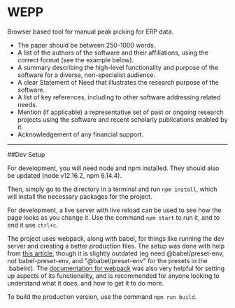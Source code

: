 # WEPP
Browser based tool for manual peak picking for ERP data.

- The paper should be between 250-1000 words.
- A list of the authors of the software and their affiliations, using the correct format (see the example below).
- A summary describing the high-level functionality and purpose of the software for a diverse, non-specialist audience.
- A clear Statement of Need that illustrates the research purpose of the software.
- A list of key references, including to other software addressing related needs.
- Mention (if applicable) a representative set of past or ongoing research projects using the software and recent scholarly publications enabled by it.
- Acknowledgement of any financial support.


---
##Dev Setup

For development, you will need node and npm installed. They should also be updated (node v12.16.2, npm 6.14.4).

Then, simply go to the directory in a terminal and run `npm install`, which will install the necessary packages for the project.

For development, a live server with live reload can be used to see how the page looks as you change it. Use the command `npm start` to run it, and to end it use `ctrl+c`.

The project uses webpack, along with babel, for things like running the dev server and creating a better production files. The setup was done with help from [this article](https://code.likeagirl.io/how-to-set-up-d3-js-with-webpack-and-babel-7bd3f5e20df7), though it is slightly outdated (eg need @babel/preset-env, not babel-preset-env, and "@babel/preset-env" for the presets in the .babelrc). The [documentation for webpack](https://webpack.js.org/concepts/) was also very helpful for setting up aspects of its functionality, and is recommended for anyone looking to understand what it does, and how to get it to do more.

To build the production version, use the command `npm run build`.